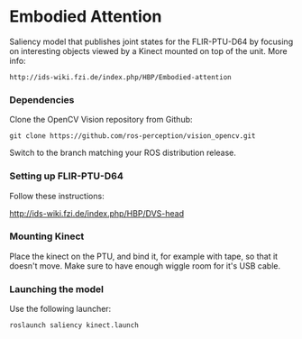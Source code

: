 Embodied Attention
==================

Saliency model that publishes joint states for the FLIR-PTU-D64 by focusing on interesting objects viewed by a Kinect mounted on top of the unit. More info:

    http://ids-wiki.fzi.de/index.php/HBP/Embodied-attention

### Dependencies

Clone the OpenCV Vision repository from Github:

    git clone https://github.com/ros-perception/vision_opencv.git

Switch to the branch matching your ROS distribution release.
    
### Setting up FLIR-PTU-D64

Follow these instructions:

http://ids-wiki.fzi.de/index.php/HBP/DVS-head

### Mounting Kinect

Place the kinect on the PTU, and bind it, for example with tape, so that it doesn't move. Make sure to have enough wiggle room for it's USB cable.

### Launching the model

Use the following launcher:

    roslaunch saliency kinect.launch 